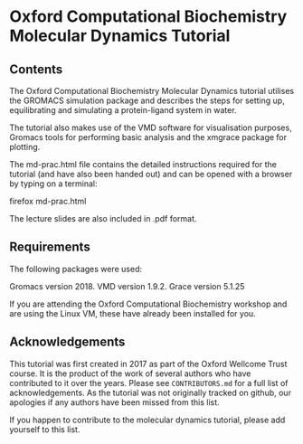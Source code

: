 # Oxford Computational Biochemistry Molecular Dynamics Tutorial

## Contents

The Oxford Computational Biochemistry Molecular Dynamics tutorial utilises the  GROMACS simulation package and describes the steps for setting up, equilibrating and simulating a protein-ligand system in water. 

The tutorial also makes use of the VMD software for visualisation purposes, Gromacs tools for performing basic analysis and the xmgrace package for plotting.

The md-prac.html file contains the detailed instructions required for the tutorial (and have also been handed out) and can be opened with a browser by typing on a terminal:

firefox md-prac.html

The lecture slides are also included in .pdf format.

## Requirements
The following packages were used: 

Gromacs version 2018.
VMD version 1.9.2.
Grace version 5.1.25

If you are attending the Oxford Computational Biochemistry workshop and are using the Linux VM, these have already been installed for you.

## Acknowledgements

This tutorial was first created in 2017 as part of the Oxford Wellcome Trust course. It is the product of the work of several authors who have contributed to it over the years. Please see `CONTRIBUTORS.md` for a full list of acknowledgements. As the tutorial was not originally tracked on github, our apologies if any authors have been missed from this list.

If you happen to contribute to the molecular dynamics tutorial, please add yourself to this list.
